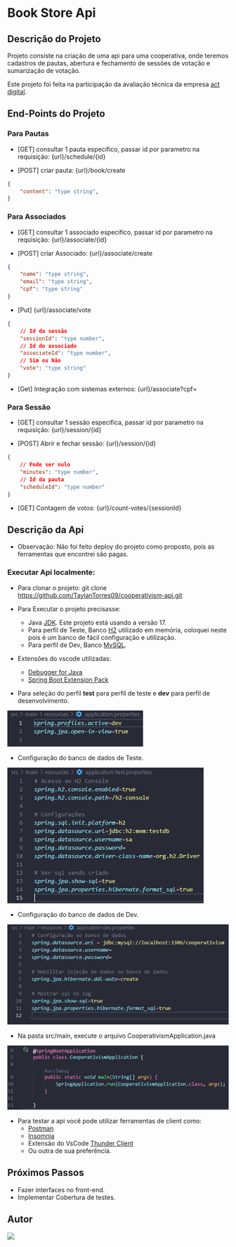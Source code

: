 # Book Store Api

## Descrição do Projeto

Projeto consiste na criação de uma api para uma cooperativa, onde teremos cadastros de pautas, abertura e fechamento de sessões de votação e sumarização de votação.

Este projeto foi feita na participação da avaliação técnica da empresa [act digital](https://actdigital.com/).

## End-Points do Projeto

### Para Pautas

- [GET] consultar 1 pauta especifico, passar id por parametro na requisição: {url}/schedule/{id}

- [POST] criar pauta: {url}/book/create
``` Json Body
{
    "content": "type string",
}
```

### Para Associados

- [GET] consultar 1 associado especifico, passar id por parametro na requisição: {url}/associate/{id}

- [POST] criar Associado: {url}/associate/create
``` Json Body
{
    "name": "type string",
    "email": "type string",
    "cpf": "type string"
}
```

- [Put] {url}/associate/vote
``` Json Body
{
    // Id da sessão
    "sessionId": "type number",
    // Id do associado
    "associateId": "type number",
    // Sim ou Não
    "vote": "type string"
}
```

- [Get] Integração com sistemas externos: {url}/associate?cpf=

### Para Sessão

- [GET] consultar 1 sessão especifica, passar id por parametro na requisição: {url}/session/{id}

- [POST] Abrir e fechar sessão: {url}/session/{id}
``` Json Body
{
    // Pode ser nulo
    "minutes": "type number",
    // Id da pauta
    "scheduleId": "type number"
}
```
- [GET] Contagem de votos: {url}/count-votes/{sessionId}



## Descrição da Api
- Observação: Não foi feito deploy do projeto como proposto, pois as ferramentas que encontrei são pagas.
### Executar Api localmente:
- Para clonar o projeto: git clone https://github.com/TaylanTorres09/cooperativism-api.git
- Para Executar o projeto precisasse:
    - Java [JDK](https://www.oracle.com/java/technologies/downloads/#java17). Este projeto está usando a versão 17.
    - Para perfil de Teste, Banco [H2](https://www.h2database.com/html/main.html) utilizado em memória, coloquei neste pois é um banco de fácil configuração e utilização.
    - Para perfil de Dev, Banco [MySQL](https://www.mysql.com/products/workbench/).

- Extensões do vscode utilizadas:
    - [Debugger for Java](https://marketplace.visualstudio.com/items?itemName=redhat.java)
    - [Spring Boot Extension Pack](https://marketplace.visualstudio.com/items?itemName=Pivotal.vscode-boot-dev-pack)

- Para seleção do perfil **test** para perfil de teste e **dev** para perfil de desenvolvimento.


![ApplicationProperties](README_IMG/application.properties.png)

- Configuração do banco de dados de Teste.

![ApplicationProperties](README_IMG/application-test.properties.png)

- Configuração do banco de dados de Dev.

![ApplicationProperties](README_IMG/application-dev.properties.png)

- Na pasta src/main, execute o arquivo CooperativismApplication.java

![CooperativismApplication](README_IMG/CooperativismApplication.png)


- Para testar a api você pode utilizar ferramentas de client como:
    - [Postman](https://www.postman.com/)
    - [Insomnia](https://insomnia.rest/download)
    - Extensão do VsCode [Thunder Client](https://marketplace.visualstudio.com/items?itemName=rangav.vscode-thunder-client)
    - Ou outra de sua preferência.

## Próximos Passos
- Fazer interfaces no front-end.
- Implementar Cobertura de testes.
## Autor
<a href="https://www.linkedin.com/in/taylan-torres" target="_blank"><img src="https://img.shields.io/badge/-LinkedIn-%230077B5?style=for-the-badge&logo=linkedin&logoColor=white" target="_blank"></a> 
